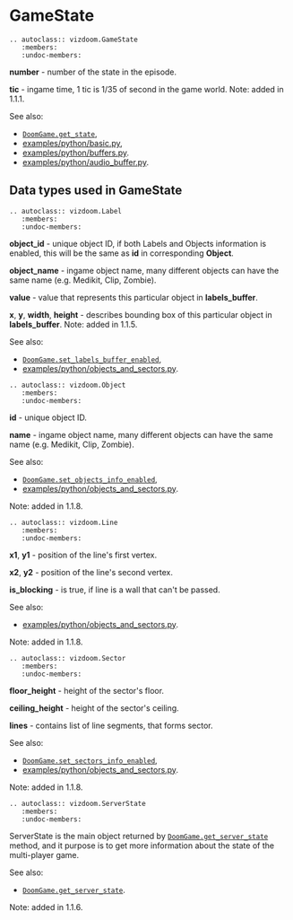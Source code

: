 # GameState

```{eval-rst}
.. autoclass:: vizdoom.GameState
   :members:
   :undoc-members:
```

**number** - number of the state in the episode.

**tic** - ingame time, 1 tic is 1/35 of second in the game world. Note: added in 1.1.1.

See also:
- [`DoomGame.get_state`](./doomGame.md#vizdoom.DoomGame.get_state),
- [examples/python/basic.py](https://github.com/Farama-Foundation/ViZDoom/tree/master/examples/python/basic.py),
- [examples/python/buffers.py](https://github.com/Farama-Foundation/ViZDoom/tree/master/examples/python/buffers.py).
- [examples/python/audio_buffer.py](https://github.com/Farama-Foundation/ViZDoom/tree/master/examples/python/audio_buffer.py).


## Data types used in GameState

```{eval-rst}
.. autoclass:: vizdoom.Label
   :members:
   :undoc-members:
```

**object_id** - unique object ID, if both Labels and Objects information is enabled, this will be the same as **id** in corresponding **Object**.

**object_name** - ingame object name, many different objects can have the same name (e.g. Medikit, Clip, Zombie).

**value** - value that represents this particular object in **labels_buffer**.

**x**, **y**, **width**, **height** - describes bounding box of this particular object in **labels_buffer**. Note: added in 1.1.5.


See also:
- [`DoomGame.set_labels_buffer_enabled`](./doomGame.md#vizdoom.DoomGame.set_labels_buffer_enabled),
- [examples/python/objects_and_sectors.py](https://github.com/Farama-Foundation/ViZDoom/tree/master/examples/python/labels_buffer.py).



```{eval-rst}
.. autoclass:: vizdoom.Object
   :members:
   :undoc-members:
```

**id** - unique object ID.

**name** - ingame object name, many different objects can have the same name (e.g. Medikit, Clip, Zombie).

See also:
- [`DoomGame.set_objects_info_enabled`](./doomGame.md#vizdoom.DoomGame.set_sectors_info_enabled),
- [examples/python/objects_and_sectors.py](https://github.com/Farama-Foundation/ViZDoom/tree/master/examples/python/objects_and_sectors.py).

Note: added in 1.1.8.


```{eval-rst}
.. autoclass:: vizdoom.Line
   :members:
   :undoc-members:
```

**x1**, **y1** - position of the line's first vertex.

**x2**, **y2** - position of the line's second vertex.

**is_blocking** - is true, if line is a wall that can't be passed.

See also:
- [examples/python/objects_and_sectors.py](https://github.com/Farama-Foundation/ViZDoom/tree/master/examples/python/objects_and_sectors.py).

Note: added in 1.1.8.


```{eval-rst}
.. autoclass:: vizdoom.Sector
   :members:
   :undoc-members:
```

**floor_height** - height of the sector's floor.

**ceiling_height** - height of the sector's ceiling.

**lines** - contains list of line segments, that forms sector.

See also:
- [`DoomGame.set_sectors_info_enabled`](./doomGame.md#vizdoom.DoomGame.set_sectors_info_enabled),
- [examples/python/objects_and_sectors.py](https://github.com/Farama-Foundation/ViZDoom/tree/master/examples/python/objects_and_sectors.py).

Note: added in 1.1.8.


```{eval-rst}
.. autoclass:: vizdoom.ServerState
   :members:
   :undoc-members:
```

ServerState is the main object returned by [`DoomGame.get_server_state`](./doomGame.md#vizdoom.DoomGame.get_server_state) method, and it purpose is to get more information about the state of the multi-player game.

See also:
- [`DoomGame.get_server_state`](./doomGame.md#vizdoom.DoomGame.get_server_state).

Note: added in 1.1.6.

